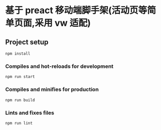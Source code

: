 # 基于 preact 移动端脚手架(活动页等简单页面,采用 vw 适配)

## Project setup

```
npm install
```

### Compiles and hot-reloads for development

```
npm run start
```

### Compiles and minifies for production

```
npm run build
```

### Lints and fixes files

```
npm run lint
```
